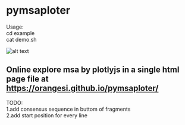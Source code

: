 # pymsaploter
Usage:<br>
 cd example<br>
 cat demo.sh<br>

![alt text](example/out.svg)
<br>

## Online explore msa by plotlyjs in a single html page file at https://orangesi.github.io/pymsaploter/

TODO:<br>
  1.add consensus sequence in buttom of fragments<br>
  2.add start position for every line <br>

